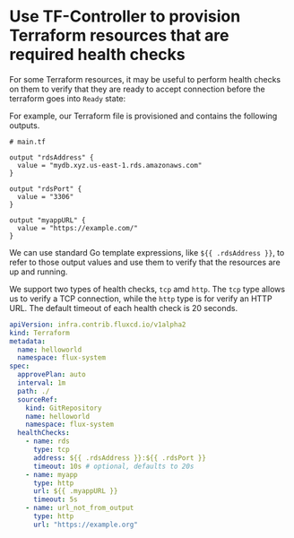 # Use TF-Controller to provision Terraform resources that are required health checks

For some Terraform resources, it may be useful to perform health checks on them to verify that they are ready to accept connection before the terraform goes into `Ready` state:

For example, our Terraform file is provisioned and contains the following outputs.

```hcl
# main.tf

output "rdsAddress" {
  value = "mydb.xyz.us-east-1.rds.amazonaws.com"
}

output "rdsPort" {
  value = "3306"
}

output "myappURL" {
  value = "https://example.com/"
}
```

We can use standard Go template expressions, like `${{ .rdsAddress }}`, to refer to those output values and use them to verify that the resources are up and running.

We support two types of health checks, `tcp` amd `http`. The `tcp` type allows us to verify a TCP connection, while the `http` type is for verify an HTTP URL. The default timeout of each health check is 20 seconds.

```yaml hl_lines="14-25"
apiVersion: infra.contrib.fluxcd.io/v1alpha2
kind: Terraform
metadata:
  name: helloworld
  namespace: flux-system
spec:
  approvePlan: auto
  interval: 1m
  path: ./
  sourceRef:
    kind: GitRepository
    name: helloworld
    namespace: flux-system
  healthChecks:
    - name: rds
      type: tcp
      address: ${{ .rdsAddress }}:${{ .rdsPort }} 
      timeout: 10s # optional, defaults to 20s
    - name: myapp
      type: http
      url: ${{ .myappURL }}
      timeout: 5s
    - name: url_not_from_output
      type: http
      url: "https://example.org"
```
